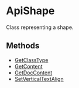 # ApiShape

Class representing a shape.

## Methods

- [GetClassType](./Methods/GetClassType.md)
- [GetContent](./Methods/GetContent.md)
- [GetDocContent](./Methods/GetDocContent.md)
- [SetVerticalTextAlign](./Methods/SetVerticalTextAlign.md)